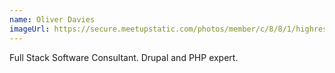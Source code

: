 ```yaml
---
name: Oliver Davies
imageUrl: https://secure.meetupstatic.com/photos/member/c/8/8/1/highres_317091329.jpeg
---
```


Full Stack Software Consultant. Drupal and PHP expert.
